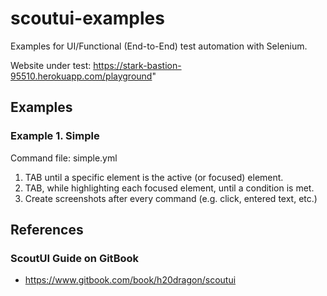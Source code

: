 # scoutui-examples

Examples for UI/Functional (End-to-End) test automation with Selenium.

Website under test: https://stark-bastion-95510.herokuapp.com/playground"

## Examples

### Example 1.  Simple

Command file: simple.yml

1. TAB until a specific element is the active (or focused) element.
1. TAB, while highlighting each focused element, until a condition is met.
1. Create screenshots after every command (e.g. click, entered text, etc.)



## References

### ScoutUI Guide on GitBook
* https://www.gitbook.com/book/h20dragon/scoutui